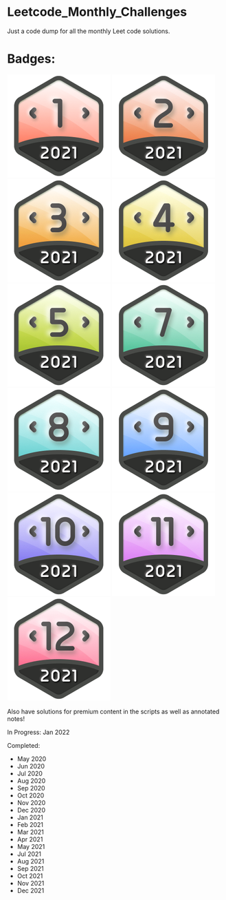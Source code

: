 # Leetcode_Monthly_Challenges
Just a code dump for all the monthly Leet code solutions. 

# Badges:

![alt text](https://github.com/janmichael88/Leetcode_Monthly_Challenges/blob/master/Badges/dcc-2021-1.png) 
![alt text](https://github.com/janmichael88/Leetcode_Monthly_Challenges/blob/master/Badges/dcc-2021-2.png)
![alt text](https://github.com/janmichael88/Leetcode_Monthly_Challenges/blob/master/Badges/dcc-2021-3.png)
![alt text](https://github.com/janmichael88/Leetcode_Monthly_Challenges/blob/master/Badges/dcc-2021-4.png)
![alt_text](https://github.com/janmichael88/Leetcode_Monthly_Challenges/blob/master/Badges/dcc-2021-5.png)
![alt text](https://github.com/janmichael88/Leetcode_Monthly_Challenges/blob/master/Badges/dcc-2021-7.png)
![alt text](https://github.com/janmichael88/Leetcode_Monthly_Challenges/blob/master/Badges/dcc-2021-8.png)
![alt text](https://github.com/janmichael88/Leetcode_Monthly_Challenges/blob/master/Badges/dcc-2021-9.png)
![alt text](https://github.com/janmichael88/Leetcode_Monthly_Challenges/blob/master/Badges/dcc-2021-10.png)
![alt text](https://github.com/janmichael88/Leetcode_Monthly_Challenges/blob/master/Badges/dcc-2021-11.png)
![alt text](https://github.com/janmichael88/Leetcode_Monthly_Challenges/blob/master/Badges/dcc-2021-12.png)

Also have solutions for premium content in the scripts as well as annotated notes!

In Progress:
Jan 2022

Completed:
* May 2020
* Jun 2020
* Jul 2020
* Aug 2020
* Sep 2020
* Oct 2020
* Nov 2020
* Dec 2020
* Jan 2021
* Feb 2021
* Mar 2021
* Apr 2021
* May 2021
* Jul 2021
* Aug 2021
* Sep 2021
* Oct 2021
* Nov 2021
* Dec 2021

